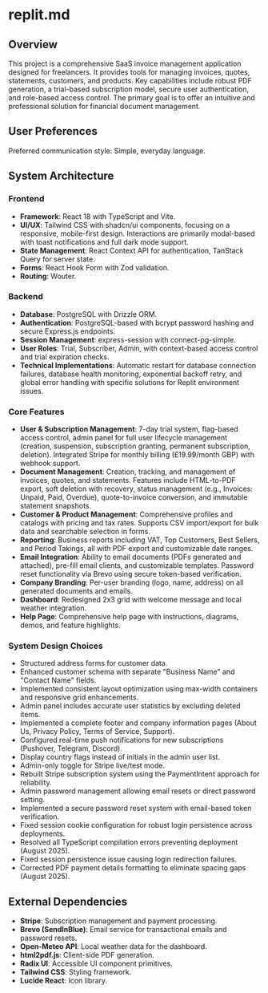 # replit.md

## Overview
This project is a comprehensive SaaS invoice management application designed for freelancers. It provides tools for managing invoices, quotes, statements, customers, and products. Key capabilities include robust PDF generation, a trial-based subscription model, secure user authentication, and role-based access control. The primary goal is to offer an intuitive and professional solution for financial document management.

## User Preferences
Preferred communication style: Simple, everyday language.

## System Architecture
### Frontend
- **Framework**: React 18 with TypeScript and Vite.
- **UI/UX**: Tailwind CSS with shadcn/ui components, focusing on a responsive, mobile-first design. Interactions are primarily modal-based with toast notifications and full dark mode support.
- **State Management**: React Context API for authentication, TanStack Query for server state.
- **Forms**: React Hook Form with Zod validation.
- **Routing**: Wouter.

### Backend
- **Database**: PostgreSQL with Drizzle ORM.
- **Authentication**: PostgreSQL-based with bcrypt password hashing and secure Express.js endpoints.
- **Session Management**: express-session with connect-pg-simple.
- **User Roles**: Trial, Subscriber, Admin, with context-based access control and trial expiration checks.
- **Technical Implementations**: Automatic restart for database connection failures, database health monitoring, exponential backoff retry, and global error handling with specific solutions for Replit environment issues.

### Core Features
- **User & Subscription Management**: 7-day trial system, flag-based access control, admin panel for full user lifecycle management (creation, suspension, subscription granting, permanent subscription, deletion). Integrated Stripe for monthly billing (£19.99/month GBP) with webhook support.
- **Document Management**: Creation, tracking, and management of invoices, quotes, and statements. Features include HTML-to-PDF export, soft deletion with recovery, status management (e.g., Invoices: Unpaid, Paid, Overdue), quote-to-invoice conversion, and immutable statement snapshots.
- **Customer & Product Management**: Comprehensive profiles and catalogs with pricing and tax rates. Supports CSV import/export for bulk data and searchable selection in forms.
- **Reporting**: Business reports including VAT, Top Customers, Best Sellers, and Period Takings, all with PDF export and customizable date ranges.
- **Email Integration**: Ability to email documents (PDFs generated and attached), pre-fill email clients, and customizable templates. Password reset functionality via Brevo using secure token-based verification.
- **Company Branding**: Per-user branding (logo, name, address) on all generated documents and emails.
- **Dashboard**: Redesigned 2x3 grid with welcome message and local weather integration.
- **Help Page**: Comprehensive help page with instructions, diagrams, demos, and feature highlights.

### System Design Choices
- Structured address forms for customer data.
- Enhanced customer schema with separate "Business Name" and "Contact Name" fields.
- Implemented consistent layout optimization using max-width containers and responsive grid enhancements.
- Admin panel includes accurate user statistics by excluding deleted items.
- Implemented a complete footer and company information pages (About Us, Privacy Policy, Terms of Service, Support).
- Configured real-time push notifications for new subscriptions (Pushover, Telegram, Discord).
- Display country flags instead of initials in the admin user list.
- Admin-only toggle for Stripe live/test mode.
- Rebuilt Stripe subscription system using the PaymentIntent approach for reliability.
- Admin password management allowing email resets or direct password setting.
- Implemented a secure password reset system with email-based token verification.
- Fixed session cookie configuration for robust login persistence across deployments.
- Resolved all TypeScript compilation errors preventing deployment (August 2025).
- Fixed session persistence issue causing login redirection failures.
- Corrected PDF payment details formatting to eliminate spacing gaps (August 2025).

## External Dependencies
- **Stripe**: Subscription management and payment processing.
- **Brevo (SendInBlue)**: Email service for transactional emails and password resets.
- **Open-Meteo API**: Local weather data for the dashboard.
- **html2pdf.js**: Client-side PDF generation.
- **Radix UI**: Accessible UI component primitives.
- **Tailwind CSS**: Styling framework.
- **Lucide React**: Icon library.